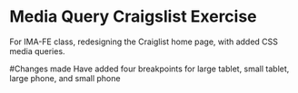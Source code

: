 # Media Query Craigslist Exercise
 For IMA-FE class, redesigning the Craiglist home page, with added CSS media queries.

#Changes made
Have added four breakpoints for large tablet, small tablet, large phone, and small phone

